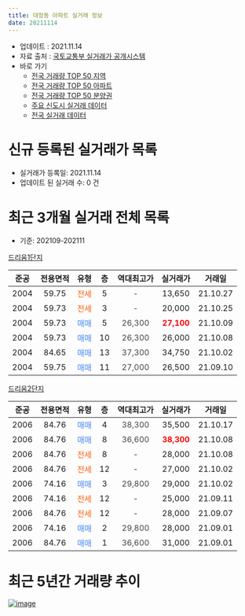 ```yaml
---
title: 대정동 아파트 실거래 정보
date: 20211114
---
```


* 업데이트 : 2021.11.14
* 자료 출처 : [국토교통부 실거래가 공개시스템](http://rt.molit.go.kr)
* 바로 가기
    * [전국 거래량 TOP 50 지역](https://apt-info.github.io/apt-trade-info/tr)
    * [전국 거래량 TOP 50 아파트](https://apt-info.github.io/apt-trade-info/ta)
    * [전국 거래량 TOP 50 분양권](https://apt-info.github.io/apt-trade-info/tb)
    * [주요 신도시 실거래 데이터](https://apt-info.github.io/apt-trade-info/newtown)
    * [전국 실거래 데이터](https://apt-info.github.io/apt-trade-info/all)



<script async src="https://pagead2.googlesyndication.com/pagead/js/adsbygoogle.js"></script>
<!-- 기본광고 -->
<ins class="adsbygoogle"
     style="display:block"
     data-ad-client="ca-pub-1142216861245946"
     data-ad-slot="4805727019"
     data-ad-format="auto"
     data-full-width-responsive="true"></ins>
<script>
     (adsbygoogle = window.adsbygoogle || []).push({});
</script>


# 신규 등록된 실거래가 목록

* 실거래가 등록일: 2021.11.14
* 업데이트 된 실거래 수: 0 건




<script async src="https://pagead2.googlesyndication.com/pagead/js/adsbygoogle.js"></script>
<!-- 기본광고 -->
<ins class="adsbygoogle"
     style="display:block"
     data-ad-client="ca-pub-1142216861245946"
     data-ad-slot="4805727019"
     data-ad-format="auto"
     data-full-width-responsive="true"></ins>
<script>
     (adsbygoogle = window.adsbygoogle || []).push({});
</script>


# 최근 3개월 실거래 전체 목록
* 기준: 202109-202111


[드리움1단지](https://search.naver.com/search.naver?query=%EB%93%9C%EB%A6%AC%EC%9B%801%EB%8B%A8%EC%A7%80)

|준공|전용면적|유형|층|역대최고가|실거래가|거래일|
|:---:|:---:|:---:|:---:|:---:|:---:|:---:|
|2004|59.75|<span style="color:#FF5A00">전세</span>|5|<span style="color:#444444">-</span>|13,650|21.10.27|
|2004|59.73|<span style="color:#FF5A00">전세</span>|3|<span style="color:#444444">-</span>|20,000|21.10.25|
|2004|59.73|<span style="color:#4285F3">매매</span>|5|<span style="color:#444444">26,300</span>|<b><span style="color:#FF0000">27,100</span></b>|21.10.09|
|2004|59.73|<span style="color:#4285F3">매매</span>|10|<span style="color:#444444">26,300</span>|26,000|21.10.08|
|2004|84.65|<span style="color:#4285F3">매매</span>|13|<span style="color:#444444">37,300</span>|34,750|21.10.02|
|2004|59.75|<span style="color:#4285F3">매매</span>|11|<span style="color:#444444">27,000</span>|26,500|21.09.10|

[드리움2단지](https://search.naver.com/search.naver?query=%EB%93%9C%EB%A6%AC%EC%9B%802%EB%8B%A8%EC%A7%80)

|준공|전용면적|유형|층|역대최고가|실거래가|거래일|
|:---:|:---:|:---:|:---:|:---:|:---:|:---:|
|2006|84.76|<span style="color:#4285F3">매매</span>|4|<span style="color:#444444">38,300</span>|35,500|21.10.17|
|2006|84.76|<span style="color:#4285F3">매매</span>|8|<span style="color:#444444">36,600</span>|<b><span style="color:#FF0000">38,300</span></b>|21.10.08|
|2006|84.76|<span style="color:#FF5A00">전세</span>|8|<span style="color:#444444">-</span>|28,000|21.10.08|
|2006|84.76|<span style="color:#FF5A00">전세</span>|12|<span style="color:#444444">-</span>|27,000|21.10.02|
|2006|74.16|<span style="color:#4285F3">매매</span>|3|<span style="color:#444444">29,800</span>|29,000|21.10.02|
|2006|74.16|<span style="color:#FF5A00">전세</span>|12|<span style="color:#444444">-</span>|25,000|21.09.11|
|2006|84.76|<span style="color:#FF5A00">전세</span>|12|<span style="color:#444444">-</span>|28,000|21.09.07|
|2006|74.16|<span style="color:#4285F3">매매</span>|2|<span style="color:#444444">29,800</span>|28,000|21.09.01|
|2006|84.76|<span style="color:#4285F3">매매</span>|1|<span style="color:#444444">36,600</span>|31,000|21.09.01|



<script async src="https://pagead2.googlesyndication.com/pagead/js/adsbygoogle.js"></script>
<!-- 기본광고 -->
<ins class="adsbygoogle"
     style="display:block"
     data-ad-client="ca-pub-1142216861245946"
     data-ad-slot="4805727019"
     data-ad-format="auto"
     data-full-width-responsive="true"></ins>
<script>
     (adsbygoogle = window.adsbygoogle || []).push({});
</script>


# 최근 5년간 거래량 추이


<div style="width:100%;">
    <canvas id="deal_progress" height="200"></canvas>
</div>

<script>
new Chart(document.getElementById("deal_progress"), {
    type: 'line',
    data: {
        labels: ['16.01','16.02','16.03','16.04','16.05','16.06','16.07','16.08','16.09','16.10','16.11','16.12','17.01','17.02','17.03','17.04','17.05','17.06','17.07','17.08','17.09','17.10','17.11','17.12','18.01','18.02','18.03','18.04','18.05','18.06','18.07','18.08','18.09','18.10','18.11','18.12','19.01','19.02','19.03','19.04','19.05','19.06','19.07','19.08','19.09','19.10','19.11','19.12','20.01','20.02','20.03','20.04','20.05','20.06','20.07','20.08','20.09','20.10','20.11','20.12','21.01','21.02','21.03','21.04','21.05','21.06','21.07','21.08','21.09','21.10'],
        datasets: [{
            label: '매매/분양권',
            data: [5,5,6,8,3,9,11,12,11,9,8,11,7,9,17,2,9,9,14,6,11,10,7,13,13,5,13,7,6,5,3,6,3,9,4,6,3,5,6,16,7,7,5,9,7,15,34,41,23,12,8,4,12,14,22,5,8,10,6,17,20,6,4,6,6,8,2,6,3,6],
            borderColor: "rgba(66, 133, 243, 1)",
            backgroundColor: "rgba(66, 133, 243, 0.05)",
            borderWidth: 1,
            pointRadius: 0,
            fill: false,
            lineTension: 0
        },{
            label: '전/월세',
            data: [6,6,11,9,4,5,7,8,12,4,3,3,5,4,5,2,10,4,6,4,1,6,5,4,7,6,6,2,5,2,4,8,2,14,0,6,10,9,3,5,4,6,2,1,2,7,3,10,17,8,5,6,7,5,11,1,2,4,6,3,4,8,3,5,3,5,5,5,2,4],
            borderColor: "rgba(255, 90, 0, 1)",
            backgroundColor: "rgba(255, 90, 0, 0.05)",
            borderWidth: 1,
            pointRadius: 0,
            fill: false,
            lineTension: 0
        },{
            label: '합계',
            data: [11,11,17,17,7,14,18,20,23,13,11,14,12,13,22,4,19,13,20,10,12,16,12,17,20,11,19,9,11,7,7,14,5,23,4,12,13,14,9,21,11,13,7,10,9,22,37,51,40,20,13,10,19,19,33,6,10,14,12,20,24,14,7,11,9,13,7,11,5,10],
            borderColor: "rgba(0, 0, 0, 1)",
            backgroundColor: "rgba(0, 0, 0, 0.03)",
            borderWidth: 0.1,
            pointRadius: 0,
            fill: true,
            lineTension: 0
        }
        ]
    },
    options: {
        responsive: true,
        title: {
            display: false
        },
        tooltips: {
            mode: 'index',
            intersect: false
        },
        hover: {
            mode: 'nearest',
            intersect: true
        },
        scales: {
            xAxes: [{
                display: true,
                scaleLabel: {
                    display: true,
                    labelString: '년/월'
                }
            }],
            yAxes: [{
                display: true,
                ticks: {
                    suggestedMin: 0,
                },
                scaleLabel: {
                    display: true,
                    labelString: '실거래 수'
                }
            }]
        }
    }
});

</script>


[![image](https://apt-info.github.io/images/2020-01-03-apt-trade-info/1024x500.png)](https://play.google.com/store/apps/details?id=com.aptinfo.apttradeinfo)

